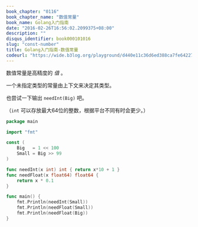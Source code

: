 ```yaml
---
book_chapter: "0116"
book_chapter_name: "数值常量"
book_name: Golang入门指南
date: "2016-02-26T16:56:02.2099375+08:00"
description: ""
disqus_identifier: book000101016
slug: "const-number"
title: Golang入门指南-数值常量
codeurl: "https://wide.b3log.org/playground/d440e11c36d6ed388ca7fe642273dad9.go"
---
```



数值常量是高精度的 _值_ 。

一个未指定类型的常量由上下文来决定其类型。

也尝试一下输出 `needInt(Big)` 吧。

（`int` 可以存放最大64位的整数，根据平台不同有时会更少。）

```go
package main

import "fmt"

const (
	Big   = 1 << 100
	Small = Big >> 99
)

func needInt(x int) int { return x*10 + 1 }
func needFloat(x float64) float64 {
	return x * 0.1
}

func main() {
	fmt.Println(needInt(Small))
	fmt.Println(needFloat(Small))
	fmt.Println(needFloat(Big))
}

```

